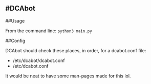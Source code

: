 #DCAbot
-------

##Usage

From the command line:
`python3 main.py`

##Config

DCAbot should check these places, in order, for a dcabot.conf file:

- /etc/dcabot/dcabot.conf
- <installation directory>/etc/dcabot.conf

It would be neat to have some man-pages made for this lol.
